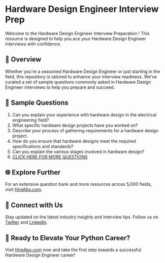 # Hardware Design Engineer Interview Prep

Welcome to the Hardware Design Engineer Interview Preparation ! This resource is designed to help you ace your Hardware Design Engineer interviews with confidence.

## 🚀 Overview

Whether you're a seasoned Hardware Design Engineer or just starting in the field, this repository is tailored to enhance your interview readiness. We've curated a set of sample questions commonly asked in Hardware Design Engineer interviews to help you prepare and succeed.

## 📝 Sample Questions

1. Can you explain your experience with hardware design in the electrical engineering field?
2. What specific hardware design projects have you worked on?
3. Describe your process of gathering requirements for a hardware design project.
4. How do you ensure that hardware designs meet the required specifications and standards?
5. Can you explain the various stages involved in hardware design?
6. [CLICK HERE FOR MORE QUESTIONS](https://hireabo.com/job/3_2_28/Hardware%20Design%20Engineer)

## 🌐 Explore Further

For an extensive question bank and more resources across 5,000 fields, visit [HireAbo.com](https://www.hireabo.com).

## 📱 Connect with Us

Stay updated on the latest industry insights and interview tips. Follow us on [Twitter](https://twitter.com/hireabo) and [LinkedIn](https://www.linkedin.com/in/hire-abo-3609972a8/).

## 🚀 Ready to Elevate Your Python Career?

Visit [HireAbo.com](https://www.hireabo.com) now and take the first step towards a successful Hardware Design Engineer career!